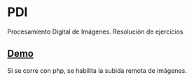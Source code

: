 PDI
===

Procesamiento Digital de Imágenes. Resolución de ejercicios

[**Demo**](http://juampi92.github.io/PDI/)
---

Si se corre con php, se habilita la subida remota de imágenes.